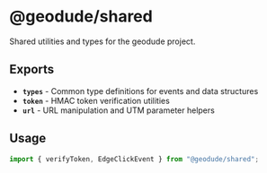 # @geodude/shared

Shared utilities and types for the geodude project.

## Exports

- **`types`** - Common type definitions for events and data structures
- **`token`** - HMAC token verification utilities
- **`url`** - URL manipulation and UTM parameter helpers

## Usage

```typescript
import { verifyToken, EdgeClickEvent } from "@geodude/shared";
```
